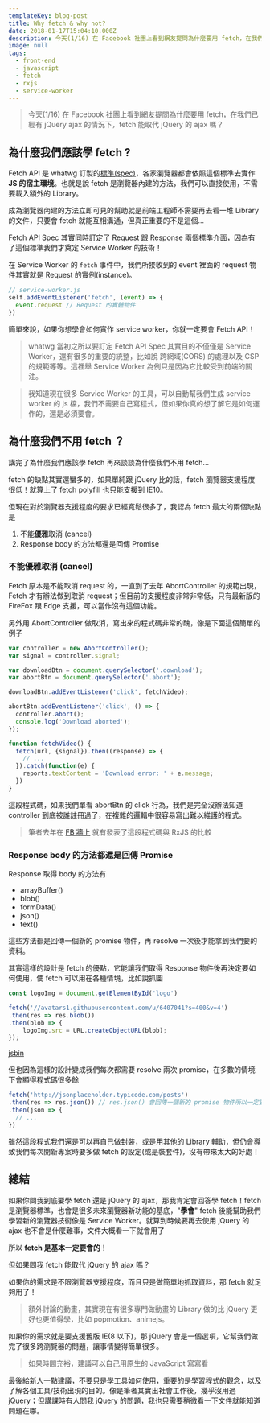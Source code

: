 ```yaml
---
templateKey: blog-post
title: Why fetch & why not?
date: 2018-01-17T15:04:10.000Z
description: 今天(1/16) 在 Facebook 社團上看到網友提問為什麼要用 fetch，在我們已經有 jQuery ajax 的情況下，fetch 能取代 jQuery 的 ajax 嗎？
image: null
tags:
  - front-end
  - javascript
  - fetch
  - rxjs
  - service-worker
---
```


> 今天(1/16) 在 Facebook 社團上看到網友提問為什麼要用 fetch，在我們已經有 jQuery ajax 的情況下，fetch 能取代 jQuery 的 ajax 嗎？

## 為什麼我們應該學 fetch ?

Fetch API 是 whatwg 訂製的[標準(spec)](https://github.com/whatwg/fetch)，各家瀏覽器都會依照這個標準去實作 **JS 的宿主環境**。也就是說 fetch 是瀏覽器內建的方法，我們可以直接使用，不需要載入額外的 Library。

成為瀏覽器內建的方法立即可見的幫助就是前端工程師不需要再去看一堆 Library 的文件，只要會 fetch 就能互相溝通，但真正重要的不是這個...

Fetch API Spec 其實同時訂定了 Request 跟 Response 兩個標準介面，因為有了這個標準我們才奠定 Service Worker 的技術！

在 Service Worker 的 `fetch` 事件中，我們所接收到的 event 裡面的 request 物件其實就是 Request 的實例(instance)。

```javascript
// service-worker.js
self.addEventListener('fetch', (event) => {
  event.request // Request 的實體物件
})
```

簡單來說，如果你想學會如何實作 service worker，你就一定要會 Fetch API！

> whatwg 當初之所以要訂定 Fetch API Spec 其實目的不僅僅是 Service Worker，還有很多的重要的統整，比如說 跨網域(CORS) 的處理以及 CSP 的規範等等。這裡舉 Service Worker 為例只是因為它比較受到前端的關注。
  
> 我知道現在很多 Service Worker 的工具，可以自動幫我們生成 service worker 的 js 檔，我們不需要自己寫程式，但如果你真的想了解它是如何運作的，還是必須要會。

## 為什麼我們不用 fetch ？

講完了為什麼我們應該學 fetch 再來談談為什麼我們不用 fetch...

fetch 的缺點其實還蠻多的，如果單純跟 jQuery 比的話，fetch 瀏覽器支援程度很低！就算上了 fetch polyfill 也只能支援到 IE10。

但現在對於瀏覽器支援程度的要求已經寬鬆很多了，我認為 fetch 最大的兩個缺點是

1. 不能**優雅**取消 (cancel)
2. Response body 的方法都還是回傳 Promise


### 不能優雅取消 (cancel)

Fetch 原本是不能取消 request 的，一直到了去年 AbortController 的規範出現，Fetch 才有辦法做到取消 request；但目前的支援程度非常非常低，只有最新版的 FireFox 跟 Edge 支援，可以當作沒有這個功能。

另外用 AbortController 做取消，寫出來的程式碼非常的醜，像是下面這個簡單的例子

```javascript
var controller = new AbortController();
var signal = controller.signal;

var downloadBtn = document.querySelector('.download');
var abortBtn = document.querySelector('.abort');

downloadBtn.addEventListener('click', fetchVideo);

abortBtn.addEventListener('click', () => {
  controller.abort();
  console.log('Download aborted');
});

function fetchVideo() {
  fetch(url, {signal}).then((response) => {
    // ...
  }).catch(function(e) {
    reports.textContent = 'Download error: ' + e.message;
  })
}
```

這段程式碼，如果我們單看 abortBtn 的 click 行為，我們是完全沒辦法知道 controller 到底被誰註冊過了，在複雜的邏輯中很容易寫出難以維護的程式。

> 筆者去年在 [FB 牆上](https://www.facebook.com/photo.php?fbid=1957580130925329&set=pb.100000200839145.-2207520000.1516131294.&type=3&theater) 就有發表了這段程式碼與 RxJS 的比較

### Response body 的方法都還是回傳 Promise

Response 取得 body 的方法有

- arrayBuffer()
- blob()
- formData()
- json()
- text()

這些方法都是回傳一個新的 promise 物件，再 resolve 一次後才能拿到我們要的資料。

其實這樣的設計是 fetch 的優點，它能讓我們取得 Response 物件後再決定要如何使用，使 fetch 可以用在各種情境，比如說抓圖

```javascript
const logoImg = document.getElementById('logo')

fetch('//avatars1.githubusercontent.com/u/6407041?s=400&v=4')
.then(res => res.blob())
.then(blob => {
	logoImg.src = URL.createObjectURL(blob);
});
```
[jsbin](https://jsbin.com/hayipasiwi/3/edit?html,js,output)

但也因為這樣的設計變成我們每次都需要 resolve 兩次 promise，在多數的情境下會顯得程式碼很多餘

```javascript
fetch('http://jsonplaceholder.typicode.com/posts')
.then(res => res.json()) // res.json() 會回傳一個新的 promise 物件所以一定要再 then 一次做 resolve
.then(json => {  
  // ...  
})
```

雖然這段程式我們還是可以再自己做封裝，或是用其他的 Library 輔助，但仍會導致我們每次開新專案時要多做 fetch 的設定(或是裝套件)，沒有帶來太大的好處！

## 總結

如果你問我到底要學 fetch 還是 jQuery 的 ajax，那我肯定會回答學 fetch！fetch 是瀏覽器標準，也會是很多未來瀏覽器新功能的基底，"**學會**" fetch 後能幫助我們學習新的瀏覽器技術像是 Service Worker。就算到時候要再去使用 jQuery 的 ajax 也不會是什麼難事，文件大概看一下就會用了

所以 **fetch 是基本一定要會的！**

但如果問我 fetch 能取代 jQuery 的 ajax 嗎？ 

如果你的需求是不限瀏覽器支援程度，而且只是做簡單地抓取資料，那 fetch 就足夠用了！

> 額外討論的動畫，其實現在有很多專門做動畫的 Library 做的比 jQuery 更好也更值得學，比如 popmotion、animejs。

如果你的需求就是要支援舊版 IE(8 以下)，那 jQuery 會是一個選項，它幫我們做完了很多跨瀏覽器的問題，讓事情變得簡單很多。

> 如果時間充裕，建議可以自己用原生的 JavaScript 寫寫看

最後給新人一點建議，不要只是學工具如何使用，重要的是學習程式的觀念，以及了解各個工具/技術出現的目的。像是筆者其實出社會工作後，幾乎沒用過 jQuery；但講課時有人問我 jQuery 的問題，我也只需要稍微看一下文件就能知道問題在哪。